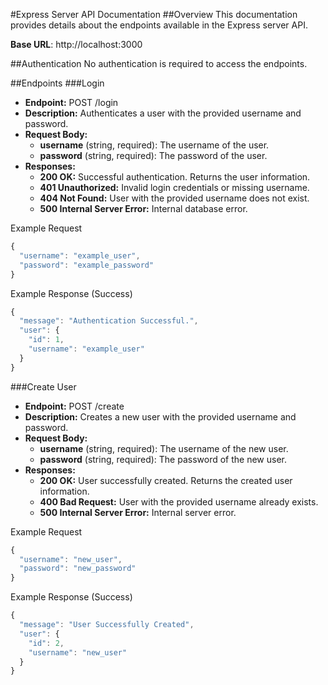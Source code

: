 #Express Server API Documentation
##Overview
This documentation provides details about the endpoints available in the Express server API.

**Base URL**: http://localhost:3000

##Authentication
No authentication is required to access the endpoints.

##Endpoints
###Login
 - **Endpoint:** POST /login
 - **Description:** Authenticates a user with the provided username and password.
 - **Request Body:**
     - **username** (string, required): The username of the user.
    - **password** (string, required): The password of the user.
 - **Responses:**
     - **200 OK:** Successful authentication. Returns the user information.
    - **401 Unauthorized:** Invalid login credentials or missing username.
     - **404 Not Found:** User with the provided username does not exist.
     - **500 Internal Server Error:** Internal database error.


Example Request


```javascript
{
  "username": "example_user",
  "password": "example_password"
}
```


Example Response (Success)

```javascript
{
  "message": "Authentication Successful.",
  "user": {
    "id": 1,
    "username": "example_user"
  }
}
```
###Create User

 - **Endpoint:** POST /create
 - **Description:** Creates a new user with the provided username and password.
 - **Request Body:**
     - **username** (string, required): The username of the new user.
     - **password** (string, required): The password of the new user.
 - **Responses:**
     - **200 OK:** User successfully created. Returns the created user information.
     - **400 Bad Request:** User with the provided username already exists.
     - **500 Internal Server Error:** Internal server error.

Example Request


```javascript
{
  "username": "new_user",
  "password": "new_password"
}

```
Example Response (Success)

```javascript
{
  "message": "User Successfully Created",
  "user": {
    "id": 2,
    "username": "new_user"
  }
}
```
